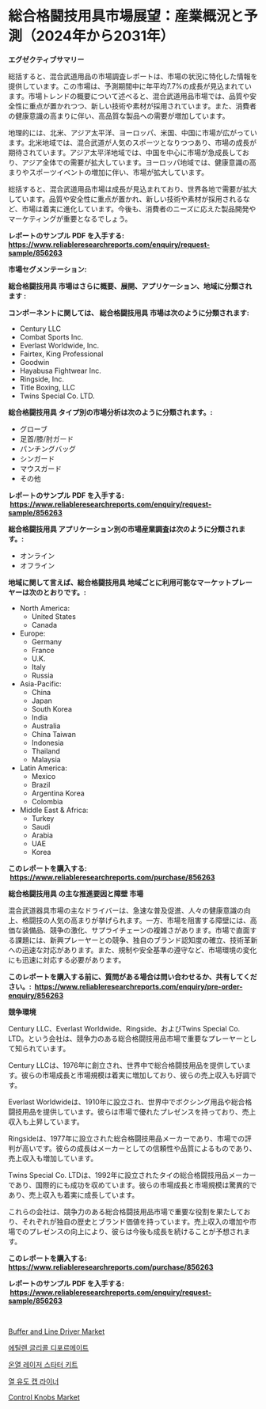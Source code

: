 <p><h1>総合格闘技用具市場展望：産業概況と予測（2024年から2031年）</h1></p><p><strong>エグゼクティブサマリー</strong></p>
<p><p>総括すると、混合武道用品の市場調査レポートは、市場の状況に特化した情報を提供しています。この市場は、予測期間中に年平均7.7%の成長が見込まれています。市場トレンドの概要について述べると、混合武道用品市場では、品質や安全性に重点が置かれつつ、新しい技術や素材が採用されています。また、消費者の健康意識の高まりに伴い、高品質な製品への需要が増加しています。</p><p>地理的には、北米、アジア太平洋、ヨーロッパ、米国、中国に市場が広がっています。北米地域では、混合武道が人気のスポーツとなりつつあり、市場の成長が期待されています。アジア太平洋地域では、中国を中心に市場が急成長しており、アジア全体での需要が拡大しています。ヨーロッパ地域では、健康意識の高まりやスポーツイベントの増加に伴い、市場が拡大しています。</p><p>総括すると、混合武道用品市場は成長が見込まれており、世界各地で需要が拡大しています。品質や安全性に重点が置かれ、新しい技術や素材が採用されるなど、市場は着実に進化しています。今後も、消費者のニーズに応えた製品開発やマーケティングが重要となるでしょう。</p></p>
<p><strong>レポートのサンプル PDF を入手する: <a href="https://www.reliableresearchreports.com/enquiry/request-sample/856263">https://www.reliableresearchreports.com/enquiry/request-sample/856263</a></strong></p>
<p><strong>市場セグメンテーション:</strong></p>
<p><strong> 総合格闘技用具 市場はさらに概要、展開、アプリケーション、地域に分類されます :</strong></p>
<p><strong>コンポーネントに関しては、 総合格闘技用具 市場は次のように分類されます: &nbsp;</strong></p>
<p><ul><li>Century LLC</li><li>Combat Sports Inc.</li><li>Everlast Worldwide, Inc.</li><li>Fairtex, King Professional</li><li>Goodwin</li><li>Hayabusa Fightwear Inc.</li><li>Ringside, Inc.</li><li>Title Boxing, LLC</li><li>Twins Special Co. LTD.</li></ul></p>
<p><strong> 総合格闘技用具 タイプ別の市場分析は次のように分類されます。:</strong></p>
<p><ul><li>グローブ</li><li>足首/膝/肘ガード</li><li>パンチングバッグ</li><li>シンガード</li><li>マウスガード</li><li>その他</li></ul></p>
<p><strong>レポートのサンプル PDF を入手する: &nbsp;<a href="https://www.reliableresearchreports.com/enquiry/request-sample/856263">https://www.reliableresearchreports.com/enquiry/request-sample/856263</a></strong></p>
<p><strong> 総合格闘技用具 アプリケーション別の市場産業調査は次のように分類されます。:</strong></p>
<p><ul><li>オンライン</li><li>オフライン</li></ul></p>
<p><strong>地域に関して言えば、総合格闘技用具 地域ごとに利用可能なマーケットプレーヤーは次のとおりです。:</strong></p>
<p><ul>
    <li>
        North America:
        <ul>
            <li>United States</li>
            <li>Canada</li>
        </ul>
    </li>
    <li>
        Europe:
        <ul>
            <li>Germany</li>
            <li>France</li>
            <li>U.K.</li>
            <li>Italy</li>
            <li>Russia</li>
        </ul>
    </li>
    <li>
        Asia-Pacific:
        <ul>
            <li>China</li>
            <li>Japan</li>
            <li>South Korea</li>
            <li>India</li>
            <li>Australia</li>
            <li>China Taiwan</li>
            <li>Indonesia</li>
            <li>Thailand</li>
            <li>Malaysia</li>
        </ul>
    </li>
    <li>
        Latin America:
        <ul>
            <li>Mexico</li>
            <li>Brazil</li>
            <li>Argentina Korea</li>
            <li>Colombia</li>
        </ul>
    </li>
    <li>
        Middle East & Africa:
        <ul>
            <li>Turkey</li>
            <li>Saudi</li>
            <li>Arabia</li>
            <li>UAE</li>
            <li>Korea</li>
        </ul>
    </li>
    </ul></p>
<p><strong>このレポートを購入する: &nbsp;<a href="https://www.reliableresearchreports.com/purchase/856263">https://www.reliableresearchreports.com/purchase/856263</a></strong></p>
<p><strong>総合格闘技用具 の主な推進要因と障壁 市場</strong></p>
<p><p>混合武道器具市場の主なドライバーは、急速な普及促進、人々の健康意識の向上、格闘技の人気の高まりが挙げられます。一方、市場を阻害する障壁には、高価な装備品、競争の激化、サプライチェーンの複雑さがあります。市場で直面する課題には、新興プレーヤーとの競争、独自のブランド認知度の確立、技術革新への迅速な対応があります。また、規制や安全基準の遵守など、市場環境の変化にも迅速に対応する必要があります。</p></p>
<p><strong>このレポートを購入する前に、質問がある場合は問い合わせるか、共有してください。:&nbsp; <a href="https://www.reliableresearchreports.com/enquiry/pre-order-enquiry/856263">https://www.reliableresearchreports.com/enquiry/pre-order-enquiry/856263</a></strong></p>
<p><strong>競争環境</strong></p>
<p><p>Century LLC、Everlast Worldwide、Ringside、およびTwins Special Co. LTD。という会社は、競争力のある総合格闘技用品市場で重要なプレーヤーとして知られています。 </p><p>Century LLCは、1976年に創立され、世界中で総合格闘技用品を提供しています。彼らの市場成長と市場規模は着実に増加しており、彼らの売上収入も好調です。 </p><p>Everlast Worldwideは、1910年に設立され、世界中でボクシング用品や総合格闘技用品を提供しています。彼らは市場で優れたプレゼンスを持っており、売上収入も上昇しています。 </p><p>Ringsideは、1977年に設立された総合格闘技用品メーカーであり、市場での評判が高いです。彼らの成長はメーカーとしての信頼性や品質によるものであり、売上収入も増加しています。 </p><p>Twins Special Co. LTDは、1992年に設立されたタイの総合格闘技用品メーカーであり、国際的にも成功を収めています。彼らの市場成長と市場規模は驚異的であり、売上収入も着実に成長しています。 </p><p>これらの会社は、競争力のある総合格闘技用品市場で重要な役割を果たしており、それぞれが独自の歴史とブランド価値を持っています。売上収入の増加や市場でのプレゼンスの向上により、彼らは今後も成長を続けることが予想されます。</p></p>
<p><strong>このレポートを購入する: &nbsp; <a href="https://www.reliableresearchreports.com/purchase/856263">https://www.reliableresearchreports.com/purchase/856263</a></strong></p>
<p><strong>レポートのサンプル PDF を入手する: &nbsp;<a href="https://www.reliableresearchreports.com/enquiry/request-sample/856263">https://www.reliableresearchreports.com/enquiry/request-sample/856263</a></strong><strong></strong></p>
<p>&nbsp;</p>
<p><p><a href="https://view.publitas.com/reportprime-1/global-buffer-and-line-driver-market-size-and-market-trends-insights-and-projections-from-2024-to-2031/">Buffer and Line Driver Market</a></p><p><a href="https://medium.com/@francishtryerzog6789/%EC%97%90%ED%8B%B8%EB%A0%8C-%EA%B8%88%EA%B3%A1-%EB%94%94%ED%8F%AC%EB%A5%B4%EB%A8%B8%ED%8A%B8-%EC%8B%9C%EC%9E%A5-%EB%B6%84%EC%84%9D-%EB%B0%8F-2024%EB%85%84%EB%B6%80%ED%84%B0-2031%EB%85%84%EA%B9%8C%EC%A7%80-%EC%98%88%EC%B8%A1%EB%90%9C-%ED%81%AC%EA%B8%B0-88ffb7ad04c0">에틸렌 글리콜 디포르메이트</a></p><p><a href="https://github.com/vs2869dizt0/Market-Research-Report-List-1/blob/main/9839444187401.md">온열 레이저 스타터 키트</a></p><p><a href="https://github.com/sougarounis/Market-Research-Report-List-2/blob/main/2914984187400.md">열 유도 캡 라이너</a></p><p><a href="https://spotless-saver-8fd.notion.site/Control-Knobs-Market-Size-Global-Industry-Overview-Market-Segmentation-and-Forecast-2024-to-2031-02b13f1dc6b649fc82a9bb68f184d01c">Control Knobs Market</a></p></p>